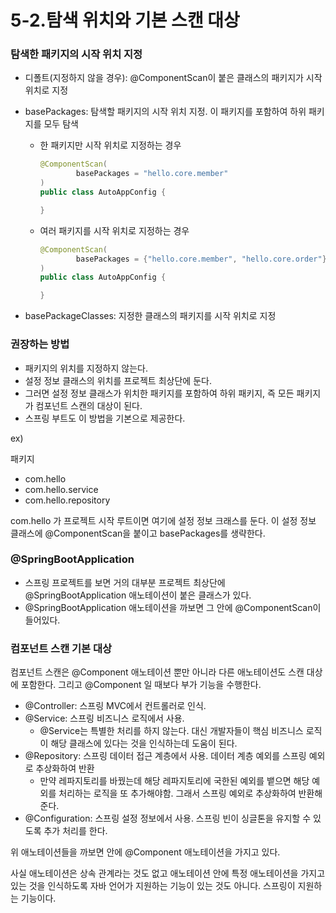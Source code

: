 # 5-2.탐색 위치와 기본 스캔 대상

### 탐색한 패키지의 시작 위치 지정

- 디폴트(지정하지 않을 경우): @ComponentScan이 붙은 클래스의 패키지가 시작 위치로 지정
- basePackages: 탐색할 패키지의 시작 위치 지정. 이 패키지를 포함하여 하위 패키지를 모두 탐색
    - 한 패키지만 시작 위치로 지정하는 경우
        
        ```java
        @ComponentScan(
                basePackages = "hello.core.member"
        )
        public class AutoAppConfig {
        
        }
        ```
        
    - 여러 패키지를 시작 위치로 지정하는 경우
        
        ```java
        @ComponentScan(
                basePackages = {"hello.core.member", "hello.core.order"}
        )
        public class AutoAppConfig {
        
        }
        ```
        
- basePackageClasses: 지정한 클래스의 패키지를 시작 위치로 지정

### 권장하는 방법

- 패키지의 위치를 지정하지 않는다.
- 설정 정보 클래스의 위치를 프로젝트 최상단에 둔다.
- 그러면 설정 정보 클래스가 위치한 패키지를 포함하여 하위 패키지, 즉 모든 패키지가 컴포넌트 스캔의 대상이 된다.
- 스프링 부트도 이 방법을 기본으로 제공한다.

ex) 

패키지

- com.hello
- com.hello.service
- com.hello.repository

com.hello 가 프로젝트 시작 루트이면 여기에 설정 정보 크래스를 둔다. 이 설정 정보 클래스에 @ComponentScan을 붙이고 basePackages를 생략한다. 

### @SpringBootApplication

- 스프링 프로젝트를 보면 거의 대부분 프로젝트 최상단에 @SpringBootApplication 애노테이션이 붙은 클래스가 있다.
- @SpringBootApplication 애노테이션을 까보면 그 안에 @ComponentScan이 들어있다.

### 컴포넌트 스캔 기본 대상

컴포넌트 스캔은 @Component 애노테이션 뿐만 아니라 다른 애노테이션도 스캔 대상에 포함한다. 그리고 @Component 일 때보다 부가 기능을 수행한다.

- @Controller: 스프링 MVC에서 컨트롤러로 인식.
- @Service: 스프링 비즈니스 로직에서 사용.
    - @Service는 특별한 처리를 하지 않는다. 대신 개발자들이 핵심 비즈니스 로직이 해당 클래스에 있다는 것을 인식하는데 도움이 된다.
- @Repository: 스프링 데이터 접근 계층에서 사용. 데이터 계층 예외를 스프링 예외로 추상화하여 반환
    - 만약 레파지토리를 바꿨는데 해당 레파지토리에 국한된 예외를 뱉으면 해당 예외를 처리하는 로직을 또 추가해야함. 그래서 스프링 예외로 추상화하여 반환해준다.
- @Configuration: 스프링 설정 정보에서 사용. 스프링 빈이 싱글톤을 유지할 수 있도록 추가 처리를 한다.

위 애노테이션들을 까보면 안에 @Component 애노테이션을 가지고 있다. 

사실 애노테이션은 상속 관계라는 것도 없고 애노테이션 안에 특정 애노테이션을 가지고 있는 것을 인식하도록 자바 언어가 지원하는 기능이 있는 것도 아니다. 스프링이 지원하는 기능이다.